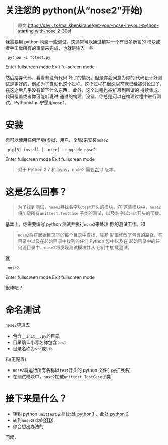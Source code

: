# 关注您的 python(从“nose2”开始)

> 原文:[https://dev . to/malikbenkirane/get-your-nose-in-your-python-starting with-nose 2-30el](https://dev.to/malikbenkirane/get-your-nose-in-your-python-starting-with-nose2-30el)

我需要用 python 构建一些测试。这通常可以通过编写一个有很多断言的
模块或者手工做所有的事情来完成，也就是输入一些

```
 python -i totest.py 
```

Enter fullscreen mode Exit fullscreen mode

然后摆弄代码，看看有没有代码
坏了的情况。但是你会同意为你的
代码设计好测试是更好的，例如为了自动化这个过程。这个过程在很久以前就已经被讨论过了，在这之后几乎没有留下什么东西
。此外，这个过程也被扩展到所谓的
持续集成、代码覆盖或者你可能听说过
通过的构建。没错，你总是可以在构建过程中进行测试。Pythonistas
宁愿用`nose2`。

# 安装

您可以使用任何环境(虚拟、用户、全局)来安装`nose2`

```
 pip[3] install [--user] --upgrade nose2 
```

Enter fullscreen mode Exit fullscreen mode

> 对于 Python 2.7 和 pypy，nose2 需要[六](http://pypi.python.org/pypi/six/1.1.0)1.1 版本。

# 这是怎么回事？

> 为了找到测试，`nose2`寻找名字以`test`开头的模块。在
> 这些模块中，`nose2`将加载所有`unittest.TestCase`
> 子类的测试，以及名字以`test`开头的函数。

基本上，你需要编写 python 测试并执行`nose2`来处理
你的测试工作。和

> `nose2`将在起始目录下的每个目录中查找，除非
> 配置修改了包含的路径。在目录中以及在起始目录中找到的任何
> Python 包中以及在
> 起始目录中的任何源目录中，`nose2`将发现测试模块并从
> 它们中加载测试。

就

```
 nose2 
```

Enter fullscreen mode Exit fullscreen mode

很棒吧？

# 命名测试

`nose2`望进去

*   包含`__init__.py`的目录
*   目录确认小写名称包含`test`
*   目录名称为`src`或`lib`

和(无配置)

*   `nose2`将运行所有名称以`test`开头的 python 文件(`.py`扩展名)
*   在测试模块中，`nose2`加载`unittest.TestCase`子类

# 接下来是什么？

*   转到 python `unittest`文档([此处 python3](https://docs.python.org/3/library/unittest.html) ，[此处 python 2](https://docs.python.org/2/library/unittest.html)
*   转到`nose2`(此处[RTD](https://nose2.readthedocs.io/en/latest/usage.html))
*   你会想出办法的

问候，